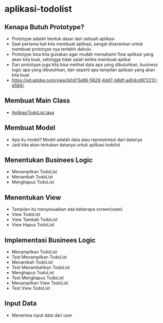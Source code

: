 # aplikasi-todolist

## Kenapa Butuh Prototype?

- Prototype adalah bentuk dasar dari sebuah aplikasi
- Saat pertama kali kita membuat aplikasi, sangat disarankan untuk membuat prototype nya terlebih dahulu
- Prototype bisa kita gunakan agar mudah memahami flow aplikasi yang akan kita buat, sehingga tidak salah ketika membuat
  aplikai
- Dari prototype juga kita bisa melihat data apa yang dibutuhkan, business logic apa yang dibutuhkan, dan seperti apa
  tampilan aplikasi yang akan kita buat.
- https://xd.adobe.com/view/b0d73a96-5829-4dd7-b8df-ad04cd972212-e584/

## Membuat Main Class

- [AplikasiTodoList.java](src/AplikasiTodoList.java)

## Membuat Model

- Apa itu model? Model adalah data atau representasi dari datanya
- Jadi kita akan tentukan datanya untuk aplikasi todolist

## Menentukan Businees Logic

- Menampilkan TodoList
- Menambah TodoList
- Menghapus TodoList

## Menentukan View

- Tampilan itu menyesuaikan ada beberapa screen(view)
- View TodoList
- View Tambah TodoList
- View Hapus TodoList

## Implementasi Businees Logic

- Menampilkan TodoList
- Test Menampilkan TodoList
- Menambah TodoList
- Test Menambahkan TodoList
- Menghapus TodoList
- Test Menghapus TodoList
- Menampilkan View TodoList
- Test View TodoList

## Input Data

- Menerima input data dari user
